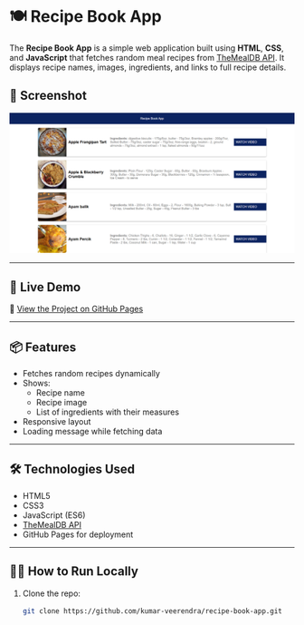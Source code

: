 # 🍽️ Recipe Book App

The **Recipe Book App** is a simple web application built using **HTML**, **CSS**, and **JavaScript** that fetches random meal recipes from [TheMealDB API](https://www.themealdb.com/api.php). It displays recipe names, images, ingredients, and links to full recipe details.

## 📸 Screenshot

![Recipe Book Screenshot](./screenshot.png)


---

## 🚀 Live Demo

🔗 [View the Project on GitHub Pages](https://kumar-veerendra.github.io/recipe-book-app/)

---

## 📦 Features

- Fetches random recipes dynamically
- Shows:
  - Recipe name
  - Recipe image
  - List of ingredients with their measures
- Responsive layout
- Loading message while fetching data

---

## 🛠️ Technologies Used

- HTML5
- CSS3
- JavaScript (ES6)
- [TheMealDB API](https://www.themealdb.com/api.php)
- GitHub Pages for deployment

---

## 🧑‍💻 How to Run Locally

1. Clone the repo:
   ```bash
   git clone https://github.com/kumar-veerendra/recipe-book-app.git
